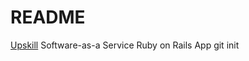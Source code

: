 # README

[Upskill](http://upskillcourses.com) Software-as-a Service Ruby on Rails App       git init
